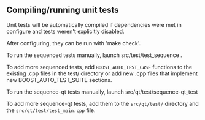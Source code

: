 Compiling/running unit tests
------------------------------------

Unit tests will be automatically compiled if dependencies were met in configure
and tests weren't explicitly disabled.

After configuring, they can be run with 'make check'.

To run the sequenced tests manually, launch src/test/test_sequence .

To add more sequenced tests, add `BOOST_AUTO_TEST_CASE` functions to the existing
.cpp files in the test/ directory or add new .cpp files that
implement new BOOST_AUTO_TEST_SUITE sections.

To run the sequence-qt tests manually, launch src/qt/test/sequence-qt_test

To add more sequence-qt tests, add them to the `src/qt/test/` directory and
the `src/qt/test/test_main.cpp` file.
